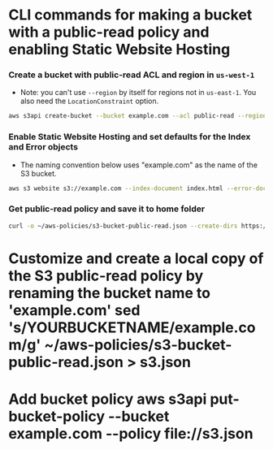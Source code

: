 # CLI commands for making a bucket with a public-read policy and enabling Static Website Hosting

### Create a bucket with public-read ACL and region in `us-west-1`
  * Note: you can't use `--region` by itself for regions not in `us-east-1`. You also need the `LocationConstraint` option.
  ```bash
  aws s3api create-bucket --bucket example.com --acl public-read --region us-west-1 --create-bucket-configuration LocationConstraint=us-west-1
  ```

### Enable Static Website Hosting and set defaults for the Index and Error objects
  * The naming convention below uses "example.com" as the name of the S3 bucket.
```bash
aws s3 website s3://example.com --index-document index.html --error-document index.html
```

### Get public-read policy and save it to home folder
```bash
curl -o ~/aws-policies/s3-bucket-public-read.json --create-dirs https://raw.githubusercontent.com/spiritphyz/aws-policies/master/s3/s3-bucket-public-read.json
```

# Customize and create a local copy of the S3 public-read policy by renaming the bucket name to 'example.com' sed 's/YOURBUCKETNAME/example.com/g' ~/aws-policies/s3-bucket-public-read.json > s3.json

# Add bucket policy aws s3api put-bucket-policy --bucket example.com --policy file://s3.json
